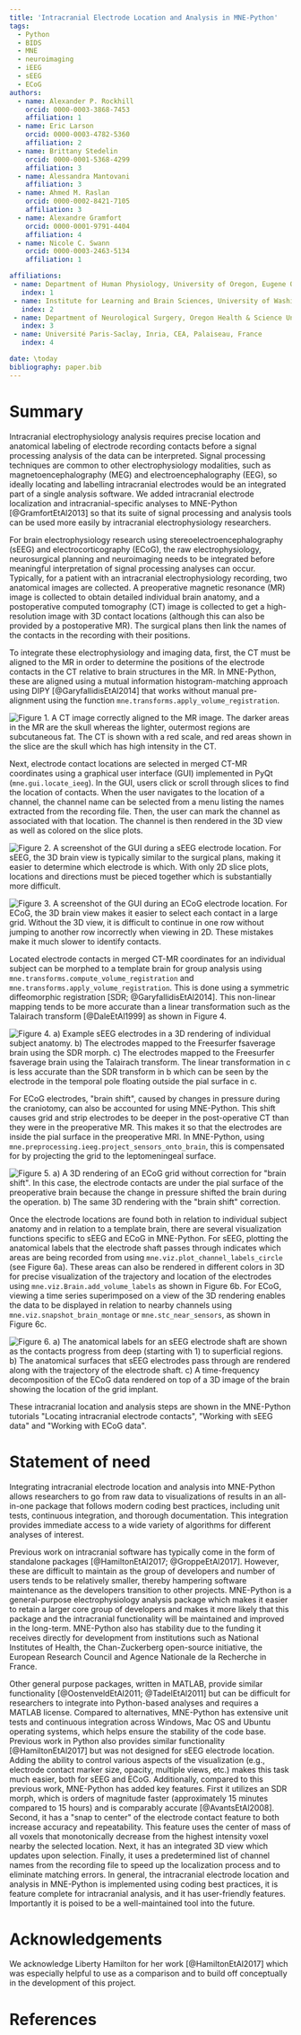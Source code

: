 ```yaml
---
title: 'Intracranial Electrode Location and Analysis in MNE-Python'
tags:
  - Python
  - BIDS
  - MNE
  - neuroimaging
  - iEEG
  - sEEG
  - ECoG
authors:
  - name: Alexander P. Rockhill
    orcid: 0000-0003-3868-7453
    affiliation: 1
  - name: Eric Larson
    orcid: 0000-0003-4782-5360
    affiliation: 2
  - name: Brittany Stedelin
    orcid: 0000-0001-5368-4299
    affiliation: 3
  - name: Alessandra Mantovani
    affiliation: 3
  - name: Ahmed M. Raslan
    orcid: 0000-0002-8421-7105
    affiliation: 3
  - name: Alexandre Gramfort
    orcid: 0000-0001-9791-4404
    affiliation: 4
  - name: Nicole C. Swann
    orcid: 0000-0003-2463-5134
    affiliation: 1

affiliations:
 - name: Department of Human Physiology, University of Oregon, Eugene OR, USA
   index: 1
 - name: Institute for Learning and Brain Sciences, University of Washington, Seattle, WA, USA
   index: 2
 - name: Department of Neurological Surgery, Oregon Health & Science University, Portland, Oregon.
   index: 3
 - name: Université Paris-Saclay, Inria, CEA, Palaiseau, France
   index: 4

date: \today
bibliography: paper.bib
---
```


# Summary

Intracranial electrophysiology analysis requires precise location and anatomical labeling of electrode recording contacts before a signal processing analysis of the data can be interpreted. Signal processing techniques are common to other electrophysiology modalities, such as magnetoencephalography (MEG) and electroencephalography (EEG), so ideally locating and labelling intracranial electrodes would be an integrated part of a single analysis software. We added intracranial electrode localization and intracranial-specific analyses to MNE-Python [@GramfortEtAl2013] so that its suite of signal processing and analysis tools can be used more easily by intracranial electrophysiology researchers.

For brain electrophysiology research using stereoelectroencephalography (sEEG) and electrocorticography (ECoG), the raw electrophysiology, neurosurgical planning and neuroimaging needs to be integrated before meaningful interpretation of signal processing analyses can occur. Typically, for a patient with an intracranial electrophysiology recording, two anatomical images are collected. A preoperative magnetic resonance (MR) image is collected to obtain detailed individual brain anatomy, and a postoperative computed tomography (CT) image is collected to get a high-resolution image with 3D contact locations (although this can also be provided by a postoperative MR). The surgical plans then link the names of the contacts in the recording with their positions.

To integrate these electrophysiology and imaging data, first, the CT must be aligned to the MR in order to determine the positions of the electrode contacts in the CT relative to brain structures in the MR. In MNE-Python, these are aligned using a mutual information histogram-matching approach using DIPY [@GaryfallidisEtAl2014] that works without manual pre-alignment using the function `mne.transforms.apply_volume_registration`.

![Figure 1. A CT image correctly aligned to the MR image. The darker areas in the MR are the skull whereas the lighter, outermost regions are subcutaneous fat. The CT is shown with a red scale, and red areas shown in the slice are the skull which has high intensity in the CT.](figures/Figure_1.png)

Next, electrode contact locations are selected in merged CT-MR coordinates using a graphical user interface (GUI) implemented in PyQt (`mne.gui.locate_ieeg`). In the GUI, users click or scroll through slices to find the location of contacts. When the user navigates to the location of a channel, the channel name can be selected from a menu listing the names extracted from the recording file. Then, the user can mark the channel as associated with that location. The channel is then rendered in the 3D view as well as colored on the slice plots.

![Figure 2. A screenshot of the GUI during a sEEG electrode location. For sEEG, the 3D brain view is typically similar to the surgical plans, making it easier to determine which electrode is which. With only 2D slice plots, locations and directions must be pieced together which is substantially more difficult.](figures/Figure_2.png)

![Figure 3. A screenshot of the GUI during an ECoG electrode location. For ECoG, the 3D brain view makes it easier to select each contact in a large grid. Without the 3D view, it is difficult to continue in one row without jumping to another row incorrectly when viewing in 2D. These mistakes make it much slower to identify contacts.](figures/Figure_3.png)

Located electrode contacts in merged CT-MR coordinates for an individual subject can be morphed to a template brain for group analysis using `mne.transforms.compute_volume_registration` and `mne.transforms.apply_volume_registration`. This is done using a symmetric diffeomorphic registration [SDR; @GaryfallidisEtAl2014]. This non-linear mapping tends to be more accurate than a linear transformation such as the Talairach transform [@DaleEtAl1999] as shown in Figure 4.

![Figure 4. a) Example sEEG electrodes in a 3D rendering of individual subject anatomy. b) The electrodes mapped to the Freesurfer ``fsaverage`` brain using the SDR morph. c) The electrodes mapped to the Freesurfer ``fsaverage`` brain using the Talairach transform. The linear transformation in ``c`` is less accurate than the SDR transform in ``b`` which can be seen by the electrode in the temporal pole floating outside the pial surface in ``c``.](figures/Figure_4.png)

For ECoG electrodes, "brain shift", caused by changes in pressure during the craniotomy, can also be accounted for using MNE-Python. This shift causes grid and strip electrodes to be deeper in the post-operative CT than they were in the preoperative MR. This makes it so that the electrodes are inside the pial surface in the preoperative MRI. In MNE-Python, using `mne.preprocessing.ieeg.project_sensors_onto_brain`, this is compensated for by projecting the grid to the leptomeningeal surface.

![Figure 5. a) A 3D rendering of an ECoG grid without correction for "brain shift". In this case, the electrode contacts are under the pial surface of the preoperative brain because the change in pressure shifted the brain during the operation. b) The same 3D rendering with the "brain shift" correction.](figures/Figure_5.png)

Once the electrode locations are found both in relation to individual subject anatomy and in relation to a template brain, there are several visualization functions specific to sEEG and ECoG in MNE-Python. For sEEG, plotting the anatomical labels that the electrode shaft passes through indicates which areas are being recorded from using `mne.viz.plot_channel_labels_circle` (see Figure 6a). These areas can also be rendered in different colors in 3D for precise visualization of the trajectory and location of the electrodes using `mne.viz.Brain.add_volume_labels` as shown in Figure 6b. For ECoG, viewing a time series superimposed on a view of the 3D rendering enables the data to be displayed in relation to nearby channels using `mne.viz.snapshot_brain_montage` or `mne.stc_near_sensors`, as shown in Figure 6c.

![Figure 6. a) The anatomical labels for an sEEG electrode shaft are shown as the contacts progress from deep (starting with 1) to superficial regions. b) The anatomical surfaces that sEEG electrodes pass through are rendered along with the trajectory of the electrode shaft. c) A time-frequency decomposition of the ECoG data rendered on top of a 3D image of the brain showing the location of the grid implant.](figures/Figure_6.png)

These intracranial location and analysis steps are shown in the MNE-Python tutorials "Locating intracranial electrode contacts", "Working with sEEG data" and "Working with ECoG data".

# Statement of need

Integrating intracranial electrode location and analysis into MNE-Python allows researchers to go from raw data to visualizations of results in an all-in-one package that follows modern coding best practices, including unit tests, continuous integration, and thorough documentation. This integration provides immediate access to a wide variety of algorithms for different analyses of interest.

Previous work on intracranial software has typically come in the form of standalone packages [@HamiltonEtAl2017; @GroppeEtAl2017]. However, these are difficult to maintain as the group of developers and number of users tends to be relatively smaller, thereby hampering software maintenance as the developers transition to other projects. MNE-Python is a general-purpose electrophysiology analysis package which makes it easier to retain a larger core group of developers and makes it more likely that this package and the intracranial functionality will be maintained and improved in the long-term. MNE-Python also has stability due to the funding it receives directly for development from institutions such as National Institutes of Health, the Chan-Zuckerberg open-source initiative, the European Research Council and Agence Nationale de la Recherche in France.

Other general purpose packages, written in MATLAB, provide similar functionality [@OostenveldEtAl2011; @TadelEtAl2011] but can be difficult for researchers to integrate into Python-based analyses and requires a MATLAB license. Compared to alternatives, MNE-Python has extensive unit tests and continuous integration across Windows, Mac OS and Ubuntu operating systems, which helps ensure the stability of the code base. Previous work in Python also provides similar functionality [@HamiltonEtAl2017] but was not designed for sEEG electrode location. Adding the ability to control various aspects of the visualization (e.g., electrode contact marker size, opacity, multiple views, etc.) makes this task much easier, both for sEEG and ECoG. Additionally, compared to this previous work, MNE-Python has added key features. First it utilizes an SDR morph, which is orders of magnitude faster (approximately 15 minutes compared to 15 hours) and is comparably accurate [@AvantsEtAl2008]. Second, it has a "snap to center" of the electrode contact feature to both increase accuracy and repeatability. This feature uses the center of mass of all voxels that monotonically decrease from the highest intensity voxel nearby the selected location. Next, it has an integrated 3D view which updates upon selection. Finally, it uses a predetermined list of channel names from the recording file to speed up the localization process and to eliminate matching errors. In general, the intracranial electrode location and analysis in MNE-Python is implemented using coding best practices, it is feature complete for intracranial analysis, and it has user-friendly features. Importantly it is poised to be a well-maintained tool into the future.

# Acknowledgements

We acknowledge Liberty Hamilton for her work [@HamiltonEtAl2017] which was especially helpful to use as a comparison and to build off conceptually in the development of this project.

# References